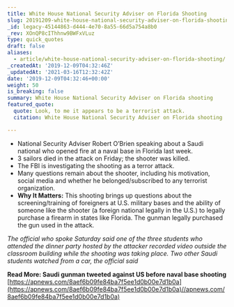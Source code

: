 ```yaml
---
title: White House National Security Adviser on Florida Shooting
slug: 20191209-white-house-national-security-adviser-on-florida-shooting
_id: legacy-45144863-d444-4e70-8a55-66d5a754a8b0
_rev: XOnQP8cIThhnw9BWFxVLuz
type: quick_quotes
draft: false
aliases:
  - article/white-house-national-security-adviser-on-florida-shooting/
_createdAt: '2019-12-09T04:32:46Z'
_updatedAt: '2021-03-16T12:32:42Z'
date: '2019-12-09T04:32:46+00:00'
weight: 50
is_breaking: false
summary: White House National Security Adviser on Florida shooting
featured_quote:
  quote: Look, to me it appears to be a terrorist attack.
  citation: White House National Security Adviser on Florida shooting

---
```

* National Security Adviser Robert O’Brien speaking about a Saudi national who opened fire at a naval base in Florida last week.
* 3 sailors died in the attack on Friday; the shooter was killed.
* The FBI is investigating the shooting as a terror attack.
* Many questions remain about the shooter, including his motivation, social media and whether he belonged/subscribed to any terrorist organization.
* **Why It Matters:** This shooting brings up questions about the screening/training of foreigners at U.S. military bases and the ability of someone like the shooter (a foreign national legally in the U.S.) to legally purchase a firearm in states like Florida. The gunman legally purchased the gun used in the attack.

_The official who spoke Saturday said one of the three students who attended the dinner party hosted by the attacker recorded video outside the classroom building while the shooting was taking place. Two other Saudi students watched from a car, the official said_

**Read More: Saudi gunman tweeted against US before naval base shooting**  
[https://apnews.com/8aef6b09fe84ba7f5ee1d0b00e7d1b0a](https://apnews.com/8aef6b09fe84ba7f5ee1d0b00e7d1b0a)//apnews.com/8aef6b09fe84ba7f5ee1d0b00e7d1b0a)